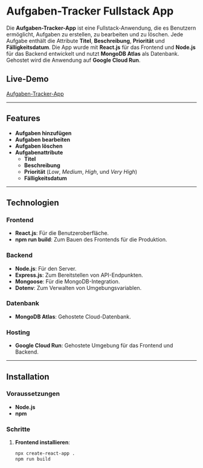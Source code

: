 # Aufgaben-Tracker Fullstack App

Die **Aufgaben-Tracker-App** ist eine Fullstack-Anwendung, die es Benutzern ermöglicht, Aufgaben zu erstellen, zu bearbeiten und zu löschen. Jede Aufgabe enthält die Attribute **Titel**, **Beschreibung**, **Priorität** und **Fälligkeitsdatum**. Die App wurde mit **React.js** für das Frontend und **Node.js** für das Backend entwickelt und nutzt **MongoDB Atlas** als Datenbank. Gehostet wird die Anwendung auf **Google Cloud Run**.

## **Live-Demo**
[Aufgaben-Tracker-App](https://aufgaben-tracker-fullstack-662141340388.europe-west10.run.app/)

---

## **Features**
- **Aufgaben hinzufügen**
- **Aufgaben bearbeiten**
- **Aufgaben löschen**
- **Aufgabenattribute**
  - **Titel**
  - **Beschreibung**
  - **Priorität** (*Low*, *Medium*, *High*, und *Very High*)
  - **Fälligkeitsdatum**

---

## **Technologien**
### **Frontend**
- **React.js**: Für die Benutzeroberfläche.
- **npm run build**: Zum Bauen des Frontends für die Produktion.

### **Backend**
- **Node.js**: Für den Server.
- **Express.js**: Zum Bereitstellen von API-Endpunkten.
- **Mongoose**: Für die MongoDB-Integration.
- **Dotenv**: Zum Verwalten von Umgebungsvariablen.

### **Datenbank**
- **MongoDB Atlas**: Gehostete Cloud-Datenbank.

### **Hosting**
- **Google Cloud Run**: Gehostete Umgebung für das Frontend und Backend.

---

## **Installation**
### **Voraussetzungen**
- **Node.js**
- **npm**

### **Schritte**
1. **Frontend installieren**:
   ```bash
   npx create-react-app .
   npm run build
